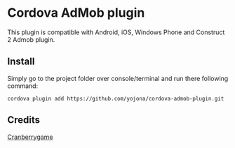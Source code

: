 Cordova AdMob plugin
====================
This plugin is compatible with Android, iOS, Windows Phone and Construct 2 Admob plugin.


## Install ##
Simply go to the project folder over console/terminal and run there following command:

```
cordova plugin add https://github.com/yojona/cordova-admob-plugin.git
```

## Credits ##
[Cranberrygame](https://github.com/cranberrygame/phonegap-plugin-ad-admob)
